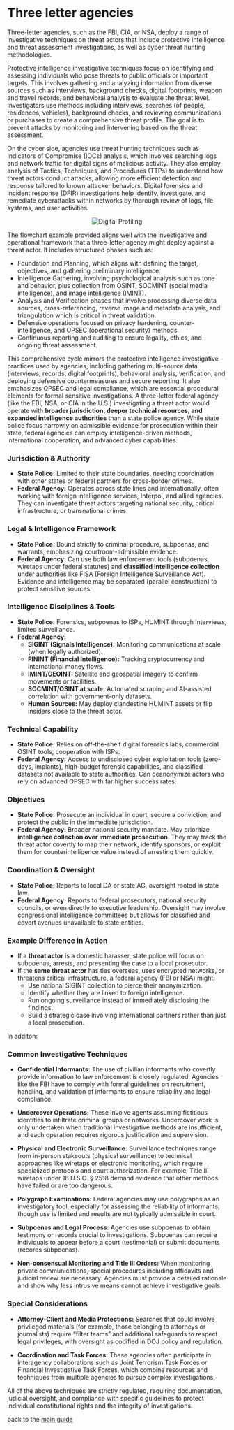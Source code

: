 # Three letter agencies

Three-letter agencies, such as the FBI, CIA, or NSA, deploy a range of investigative techniques on threat actors that include protective intelligence and threat assessment investigations, as well as cyber threat hunting methodologies.

Protective intelligence investigative techniques focus on identifying and assessing individuals who pose threats to public officials or important targets. This involves gathering and analyzing information from diverse sources such as interviews, background checks, digital footprints, weapon and travel records, and behavioral analysis to evaluate the threat level. Investigators use methods including interviews, searches (of people, residences, vehicles), background checks, and reviewing communications or purchases to create a comprehensive threat profile. The goal is to prevent attacks by monitoring and intervening based on the threat assessment.

On the cyber side, agencies use threat hunting techniques such as Indicators of Compromise (IOCs) analysis, which involves searching logs and network traffic for digital signs of malicious activity. They also employ analysis of Tactics, Techniques, and Procedures (TTPs) to understand how threat actors conduct attacks, allowing more efficient detection and response tailored to known attacker behaviors. Digital forensics and incident response (DFIR) investigations help identify, investigate, and remediate cyberattacks within networks by thorough review of logs, file systems, and user activities.

<p align="center">
<img width="auto" height="auto" alt="Digital Profiling" src="../../img/svg/OSINT-framework.svg" />
</p>

The flowchart example provided aligns well with the investigative and operational framework that a three-letter agency might deploy against a threat actor. It includes structured phases such as:

- Foundation and Planning, which aligns with defining the target, objectives, and gathering preliminary intelligence.
- Intelligence Gathering, involving psychological analysis such as tone and behavior, plus collection from OSINT, SOCMINT (social media intelligence), and image intelligence (IMINT).
- Analysis and Verification phases that involve processing diverse data sources, cross-referencing, reverse image and metadata analysis, and triangulation which is critical in threat validation.
- Defensive operations focused on privacy hardening, counter-intelligence, and OPSEC (operational security) methods.
- Continuous reporting and auditing to ensure legality, ethics, and ongoing threat assessment.

This comprehensive cycle mirrors the protective intelligence investigative practices used by agencies, including gathering multi-source data (interviews, records, digital footprints), behavioral analysis, verification, and deploying defensive countermeasures and secure reporting. It also emphasizes OPSEC and legal compliance, which are essential procedural elements for formal sensitive investigations. A three-letter federal agency (like the FBI, NSA, or CIA in the U.S.) investigating a threat actor would operate with **broader jurisdiction, deeper technical resources, and expanded intelligence authorities** than a state police agency. While state police focus narrowly on admissible evidence for prosecution within their state, federal agencies can employ intelligence-driven methods, international cooperation, and advanced cyber capabilities.  

### Jurisdiction & Authority
- **State Police:** Limited to their state boundaries, needing coordination with other states or federal partners for cross-border crimes.  
- **Federal Agency:** Operates across state lines and internationally, often working with foreign intelligence services, Interpol, and allied agencies. They can investigate threat actors targeting national security, critical infrastructure, or transnational crimes.

### Legal & Intelligence Framework
- **State Police:** Bound strictly to criminal procedure, subpoenas, and warrants, emphasizing courtroom-admissible evidence.  
- **Federal Agency:** Can use both law enforcement tools (subpoenas, wiretaps under federal statutes) and **classified intelligence collection** under authorities like FISA (Foreign Intelligence Surveillance Act). Evidence and intelligence may be separated (parallel construction) to protect sensitive sources.  

### Intelligence Disciplines & Tools
- **State Police:** Forensics, subpoenas to ISPs, HUMINT through interviews, limited surveillance.  
- **Federal Agency:**  
  - **SIGINT (Signals Intelligence):** Monitoring communications at scale (when legally authorized).  
  - **FININT (Financial Intelligence):** Tracking cryptocurrency and international money flows.  
  - **IMINT/GEOINT:** Satellite and geospatial imagery to confirm movements or facilities.  
  - **SOCMINT/OSINT at scale:** Automated scraping and AI-assisted correlation with government-only datasets.  
  - **Human Sources:** May deploy clandestine HUMINT assets or flip insiders close to the threat actor.  

### Technical Capability
- **State Police:** Relies on off-the-shelf digital forensics labs, commercial OSINT tools, cooperation with ISPs.  
- **Federal Agency:** Access to undisclosed cyber exploitation tools (zero-days, implants), high-budget forensic capabilities, and classified datasets not available to state authorities. Can deanonymize actors who rely on advanced OPSEC with far higher success rates.

### Objectives
- **State Police:** Prosecute an individual in court, secure a conviction, and protect the public in the immediate jurisdiction.  
- **Federal Agency:** Broader national security mandate. May prioritize **intelligence collection over immediate prosecution**. They may track the threat actor covertly to map their network, identify sponsors, or exploit them for counterintelligence value instead of arresting them quickly.

### Coordination & Oversight
- **State Police:** Reports to local DA or state AG, oversight rooted in state law.  
- **Federal Agency:** Reports to federal prosecutors, national security councils, or even directly to executive leadership. Oversight may involve congressional intelligence committees but allows for classified and covert avenues unavailable to state entities.

### Example Difference in Action
- If a **threat actor** is a domestic harasser, state police will focus on subpoenas, arrests, and presenting the case to a local prosecutor.  
- If the **same threat actor** has ties overseas, uses encrypted networks, or threatens critical infrastructure, a federal agency (FBI or NSA) might:  
  - Use national SIGINT collection to pierce their anonymization.  
  - Identify whether they are linked to foreign intelligence.  
  - Run ongoing surveillance instead of immediately disclosing the findings.  
  - Build a strategic case involving international partners rather than just a local prosecution.
    

In additon:

### Common Investigative Techniques

- **Confidential Informants:** The use of civilian informants who covertly provide information to law enforcement is closely regulated. Agencies like the FBI have to comply with formal guidelines on recruitment, handling, and validation of informants to ensure reliability and legal compliance.

- **Undercover Operations:** These involve agents assuming fictitious identities to infiltrate criminal groups or networks. Undercover work is only undertaken when traditional investigative methods are insufficient, and each operation requires rigorous justification and supervision.

- **Physical and Electronic Surveillance:** Surveillance techniques range from in-person stakeouts (physical surveillance) to technical approaches like wiretaps or electronic monitoring, which require specialized protocols and court authorization. For example, Title III wiretaps under 18 U.S.C. § 2518 demand evidence that other methods have failed or are too dangerous.

- **Polygraph Examinations:** Federal agencies may use polygraphs as an investigatory tool, especially for assessing the reliability of informants, though use is limited and results are not typically admissible in court.

- **Subpoenas and Legal Process:** Agencies use subpoenas to obtain testimony or records crucial to investigations. Subpoenas can require individuals to appear before a court (testimonial) or submit documents (records subpoenas).

- **Non-consensual Monitoring and Title III Orders:** When monitoring private communications, special procedures including affidavits and judicial review are necessary. Agencies must provide a detailed rationale and show why less intrusive means cannot achieve investigative goals.

### Special Considerations

- **Attorney-Client and Media Protections:** Searches that could involve privileged materials (for example, those belonging to attorneys or journalists) require “filter teams” and additional safeguards to respect legal privileges, with oversight as codified in DOJ policy and regulation.

- **Coordination and Task Forces:** These agencies often participate in interagency collaborations such as Joint Terrorism Task Forces or Financial Investigative Task Forces, which combine resources and techniques from multiple agencies to pursue complex investigations.

All of the above techniques are strictly regulated, requiring documentation, judicial oversight, and compliance with specific guidelines to protect individual constitutional rights and the integrity of investigations.

back to the [main guide](../../README.md)
